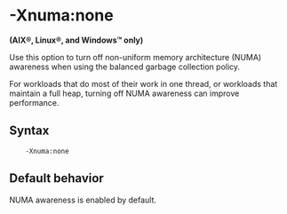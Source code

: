 <!--
* Copyright (c) 2017, 2024 IBM Corp. and others
*
* This program and the accompanying materials are made
* available under the terms of the Eclipse Public License 2.0
* which accompanies this distribution and is available at
* https://www.eclipse.org/legal/epl-2.0/ or the Apache
* License, Version 2.0 which accompanies this distribution and
* is available at https://www.apache.org/licenses/LICENSE-2.0.
*
* This Source Code may also be made available under the
* following Secondary Licenses when the conditions for such
* availability set forth in the Eclipse Public License, v. 2.0
* are satisfied: GNU General Public License, version 2 with
* the GNU Classpath Exception [1] and GNU General Public
* License, version 2 with the OpenJDK Assembly Exception [2].
*
* [1] https://www.gnu.org/software/classpath/license.html
* [2] https://openjdk.org/legal/assembly-exception.html
*
* SPDX-License-Identifier: EPL-2.0 OR Apache-2.0 OR GPL-2.0-only WITH Classpath-exception-2.0 OR GPL-2.0-only WITH OpenJDK-assembly-exception-1.0
-->

# -Xnuma:none

**(AIX&reg;, Linux&reg;, and Windows&trade; only)**

Use this option to turn off non-uniform memory architecture (NUMA) awareness when using the balanced garbage collection policy.

For workloads that do most of their work in one thread, or workloads that maintain a full heap, turning off NUMA awareness can improve performance.

## Syntax

        -Xnuma:none

## Default behavior

NUMA awareness is enabled by default.



<!-- ==== END OF TOPIC ==== xnumanone.md ==== -->
